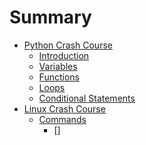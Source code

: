 # Summary

* [Python Crash Course]()
  * [Introduction](python-intro.md)
  * [Variables](python-variables.md)
  * [Functions](python-functions.md)
  * [Loops](python-loops.md)
  * [Conditional Statements](python-conditional.md)
* [Linux Crash Course]()
  * [Commands](linux-commands.md)
    * []